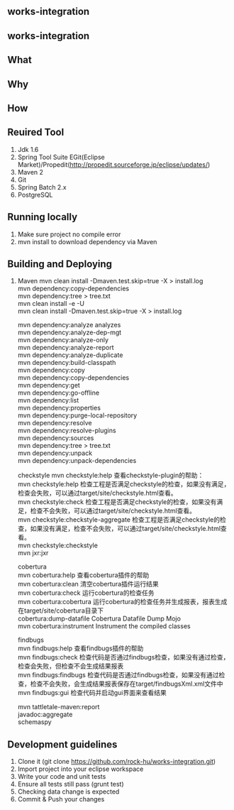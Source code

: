 ## works-integration
## works-integration
## What
## Why
## How
## Reuired Tool
1. Jdk 1.6
2. Spring Tool Suite
	EGit(Eclipse Market)/Propedit(http://propedit.sourceforge.jp/eclipse/updates/)
3. Maven 2
4. Git
5. Spring Batch 2.x
6. PostgreSQL
## Running locally		
1. Make sure project no compile error
2. mvn install to download dependency via Maven		
## Building and Deploying
1. Maven
	mvn clean install -Dmaven.test.skip=true -X > install.log			
	mvn dependency:copy-dependencies		
	mvn dependency:tree > tree.txt		
	mvn clean install -e -U		
	mvn clean install -Dmaven.test.skip=true -X > install.log		
	
	mvn dependency:analyze analyzes		
	mvn dependency:analyze-dep-mgt		
	mvn dependency:analyze-only		
	mvn dependency:analyze-report		
	mvn dependency:analyze-duplicate		
	mvn dependency:build-classpath		
	mvn dependency:copy		
	mvn dependency:copy-dependencies		
	mvn dependency:get		
	mvn dependency:go-offline		
	mvn dependency:list		
	mvn dependency:properties		
	mvn dependency:purge-local-repository		
	mvn dependency:resolve		
	mvn dependency:resolve-plugins		
	mvn dependency:sources		
	mvn dependency:tree > tree.txt		
	mvn dependency:unpack		
	mvn dependency:unpack-dependencies		
	
	checkstyle
	mvn checkstyle:help           查看checkstyle-plugin的帮助：		
	mvn checkstyle:help			    检查工程是否满足checkstyle的检查，如果没有满足，检查会失败，可以通过target/site/checkstyle.html查看。		
	mvn checkstyle:check		    检查工程是否满足checkstyle的检查，如果没有满足，检查不会失败，可以通过target/site/checkstyle.html查看。		
	mvn checkstyle:checkstyle-aggregate		检查工程是否满足checkstyle的检查，如果没有满足，检查不会失败，可以通过target/site/checkstyle.html查看。		
	mvn checkstyle:checkstyle		
	mvn jxr:jxr		
	
	cobertura		
	mvn cobertura:help          查看cobertura插件的帮助		  
	mvn cobertura:clean         清空cobertura插件运行结果  		
	mvn cobertura:check         运行cobertura的检查任务  		
	mvn cobertura:cobertura     运行cobertura的检查任务并生成报表，报表生成在target/site/cobertura目录下		  
	cobertura:dump-datafile     Cobertura Datafile Dump Mojo  		
	mvn cobertura:instrument    Instrument the compiled classes		
	
	findbugs		
	mvn findbugs:help       查看findbugs插件的帮助  		
	mvn findbugs:check      检查代码是否通过findbugs检查，如果没有通过检查，检查会失败，但检查不会生成结果报表		  
	mvn findbugs:findbugs   检查代码是否通过findbugs检查，如果没有通过检查，检查不会失败，会生成结果报表保存在target/findbugsXml.xml文件中		  
	mvn findbugs:gui        检查代码并启动gui界面来查看结果		
	
	mvn tattletale-maven:report		
	javadoc:aggregate 		
	schemaspy		
	

##	Development guidelines
1. Clone it (git clone https://github.com/rock-hu/works-integration.git)
2. Import project into your eclipse workspace
3. Write your code and unit tests
4. Ensure all tests still pass (grunt test)
5. Checking data change is expected
6. Commit & Push your changes			